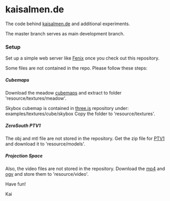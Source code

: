 kaisalmen.de
============

The code behind [kaisalmen.de](http://kaisalmen.de) and additional experiments.

The master branch serves as main development branch.

### Setup ###

Set up a simple web server like [Fenix](http://fenixwebserver.com/) once you check out this repository.

Some files are not contained in the repo. Please follow these steps:

##### Cubemaps #####

Download the meadow [cubemaps](http://www.humus.name/Textures/Meadow.zip) and extract to folder 'resource/textures/meadow'.

Skybox cubemap is contained in [three.js](https://github.com/mrdoob/three.js/) repository under:
examples/textures/cube/skybox
Copy the folder to 'resource/textures'.

##### ZeroSouth PTV1 #####

The obj and mtl file are not stored in the repository. Get the zip file for [PTV1](http://kaisalmen.de/resource/models/PTV1.zip) and download it to 'resource/models'.

##### Projection Space #####

Also, the video files are not stored in the repository. Download the [mp4](http://kaisalmen.de/resource/video/CosmosLaundromat_FirstCycle_1080p.mp4) and [ogv](http://kaisalmen.de/resource/video/CosmosLaundromat_FirstCycle_1080p.ogv) and store them to 'resource/video'.


Have fun!

Kai
